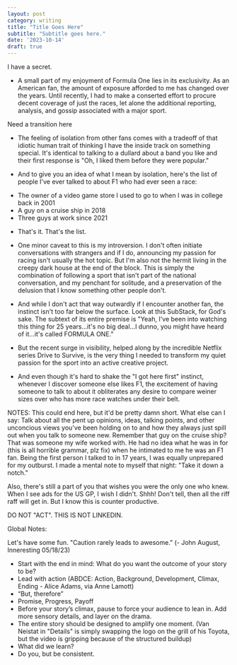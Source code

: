 ```yaml
---
layout: post
category: writing
title: "Title Goes Here"
subtitle: "Subtitle goes here."
date: '2023-10-14'
draft: true
---
```


I have a secret. 

- A small part of my enjoyment of Formula One lies in its exclusivity. As an American fan, the amount of exposure afforded to me has changed over the years. Until recently, I had to make a conserted effort to procure decent coverage of just the races, let alone the additional reporting, analysis, and gossip associated with a major sport. 

Need a transition here

- The feeling of isolation from other fans comes with a tradeoff of that idiotic human trait of thinking I have the inside track on something special. It's identical to talking to a dullard about a band you like and their first response is "Oh, I liked them before they were popular."

- And to give you an idea of what I mean by isolation, here's the list of people I've ever talked to about F1 who had ever seen a race:
* The owner of a video game store I used to go to when I was in college back in 2001
* A guy on a cruise ship in 2018
* Three guys at work since 2021

- That's it. That's the list.
- One minor caveat to this is my introversion. I don't often initiate conversations with strangers and if I do, announcing my passion for racing isn't usually the hot topic. But I'm also not the hermit living in the creepy dark house at the end of the block. This is simply the combination of following a sport that isn't part of the national conversation, and my penchant for solitude, and a preservation of the delusion that I know something other people don't.

- And while I don't act that way outwardly if I encounter another fan, the instinct isn't too far below the surface. Look at this SubStack, for God's sake. The subtext of its entire premise is "Yeah, I've been into watching this thing for 25 years...it's no big deal...I dunno, you might have heard of it...it's called FORMULA ONE."
- But the recent surge in visibility, helped along by the incredible Netflix series Drive to Survive, is the very thing I needed to transform my quiet passion for the sport into an active creative project. 
- And even though it's hard to shake the "I got here first" instinct, whenever I discover someone else likes F1, the excitement of having someone to talk to about it obliterates any desire to compare weiner sizes over who has more race watches under their belt.

NOTES: This could end here, but it'd be pretty damn short. What else can I say: Talk about all the pent up opinions, ideas, talking points, and other unconcious views you've been holding on to and how they always just spill out when you talk to someone new. Remember that guy on the cruise ship? That was someone my wife worked with. He had no idea what he was in for (this is all horrible grammar, plz fix) when he intimated to me he was an F1 fan. Being the first person I talked to in 17 years, I was equally unprepared for my outburst. I made a mental note to myself that night: "Take it down a notch."

Also, there's still a part of you that wishes you were the only one who knew. When I see ads for the US GP, I wish I didn't. Shhh! Don't tell, then all the riff raff will get in. But I know this is counter productive. 

DO NOT "ACT". THIS IS NOT LINKEDIN.

Global Notes:

Let's have some fun. "Caution rarely leads to awesome." (- John August, Inneresting 05/18/23)

- Start with the end in mind: What do you want the outcome of your story to be?
- Lead with action (ABDCE: Action, Background, Development, Climax, Ending - Alice Adams, via Anne Lamott)
- “But, therefore”
- Promise, Progress, Payoff
- Before your story’s climax, pause to force your audience to lean in. Add more sensory details, and layer on the drama.
- The entire story should be designed to amplify one moment. (Van Neistat in "Details" is simply swapping the logo on the grill of his Toyota, but the video is gripping because of the structured buildup)
- What did we learn?
- Do you, but be consistent.

